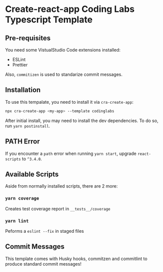 # Create-react-app Coding Labs Typescript Template

## Pre-requisites

You need some VistualStudio Code extensions installed:

- ESLint
- Prettier

Also, `commitizen` is used to standarize commit messages.

## Installation

To use this tempalate, you need to install it via `cra-create-app`:

```bash
npx cra-create-app <my-app> --template codinglabs
```

After initial install, you may need to install the dev dependencies. To do so, run `yarn postinstall`.

## PATH Error

If you encounter a `path` error when running `yarn start`, upgrade `react-scripts` to `^3.4.0`.

## Available Scripts

Aside from normally installed scripts, there are 2 more:

### `yarn coverage`

Creates test coverage report in `__tests__/coverage`

### `yarn lint`

Peforms a `eslint --fix` in staged files

## Commit Messages

This template comes with Husky hooks, commitzen and commitlint to produce standard commit messages!
